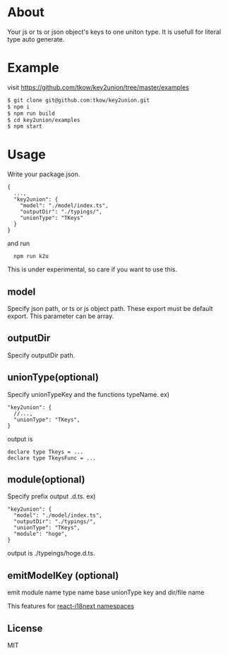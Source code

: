 # About

Your js or ts or json object's keys to one uniton type. It is usefull for literal type auto generate.

# Example

visit https://github.com/tkow/key2union/tree/master/examples

```sh
$ git clone git@github.com:tkow/key2union.git
$ npm i
$ npm run build
$ cd key2union/examples
$ npm start
```

# Usage

Write your package.json.

```
{
  ...,
  "key2union": {
    "model": "./model/index.ts",
    "outputDir": "./typings/",
    "unionType": "TKeys"
  }
}
```

and run

```
  npm run k2u
```

This is under experimental, so care  if you want to use this.

## model

Specify json path, or ts or js object path.
These export must be default export.
This parameter can be array.

## outputDir

Specify outputDir path.

## unionType(optional)

Specify unionTypeKey and the functions typeName.
ex)
```
"key2union": {
  //...,
  "unionType": "TKeys",
}
```
output is
```
declare type Tkeys = ...
declare type TkeysFunc = ...
```

## module(optional)

Specify prefix output .d.ts.
ex)
```
"key2union": {
  "model": "./model/index.ts",
  "outputDir": "./typings/",
  "unionType": "TKeys",
  "module": "hoge",
}
```
output is ./typeings/hoge.d.ts.

## emitModelKey (optional)

emit module name type name base unionType key and dir/file name

This features for [react-i18next namespaces](https://react.i18next.com/legacy-v9/withnamespaces#withnamespaces-options)




## License

MIT
